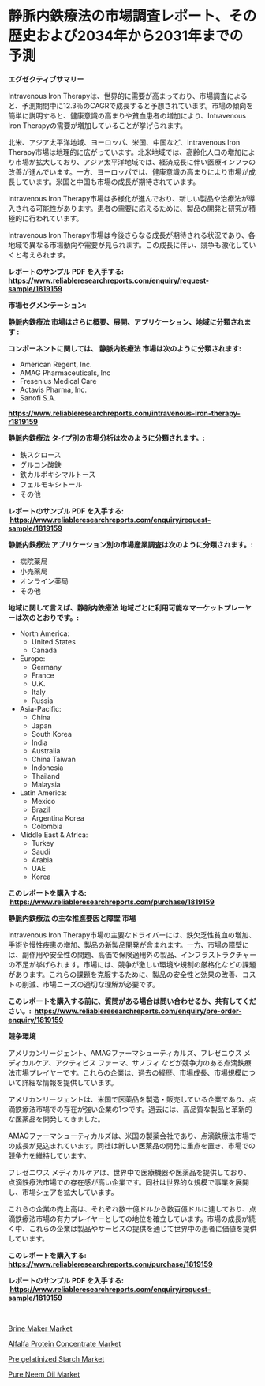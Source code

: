 <p><h1>静脈内鉄療法の市場調査レポート、その歴史および2034年から2031年までの予測</h1></p><p><strong>エグゼクティブサマリー</strong></p>
<p><p>Intravenous Iron Therapyは、世界的に需要が高まっており、市場調査によると、予測期間中に12.3％のCAGRで成長すると予想されています。市場の傾向を簡単に説明すると、健康意識の高まりや貧血患者の増加により、Intravenous Iron Therapyの需要が増加していることが挙げられます。</p><p>北米、アジア太平洋地域、ヨーロッパ、米国、中国など、Intravenous Iron Therapy市場は地理的に広がっています。北米地域では、高齢化人口の増加により市場が拡大しており、アジア太平洋地域では、経済成長に伴い医療インフラの改善が進んでいます。一方、ヨーロッパでは、健康意識の高まりにより市場が成長しています。米国と中国も市場の成長が期待されています。</p><p>Intravenous Iron Therapy市場は多様化が進んでおり、新しい製品や治療法が導入される可能性があります。患者の需要に応えるために、製品の開発と研究が積極的に行われています。</p><p>Intravenous Iron Therapy市場は今後さらなる成長が期待される状況であり、各地域で異なる市場動向や需要が見られます。この成長に伴い、競争も激化していくと考えられます。</p></p>
<p><strong>レポートのサンプル PDF を入手する: <a href="https://www.reliableresearchreports.com/enquiry/request-sample/1819159">https://www.reliableresearchreports.com/enquiry/request-sample/1819159</a></strong></p>
<p><strong>市場セグメンテーション:</strong></p>
<p><strong> 静脈内鉄療法 市場はさらに概要、展開、アプリケーション、地域に分類されます :</strong></p>
<p><strong>コンポーネントに関しては、 静脈内鉄療法 市場は次のように分類されます: &nbsp;</strong></p>
<p><ul><li>American Regent, Inc.</li><li>AMAG Pharmaceuticals, Inc</li><li>Fresenius Medical Care</li><li>Actavis Pharma, Inc.</li><li>Sanofi S.A.</li></ul></p>
<p><strong><a href="https://www.reliableresearchreports.com/intravenous-iron-therapy-r1819159">https://www.reliableresearchreports.com/intravenous-iron-therapy-r1819159</a></strong></p>
<p><strong> 静脈内鉄療法 タイプ別の市場分析は次のように分類されます。:</strong></p>
<p><ul><li>鉄スクロース</li><li>グルコン酸鉄</li><li>鉄カルボキシマルトース</li><li>フェルモキシトール</li><li>その他</li></ul></p>
<p><strong>レポートのサンプル PDF を入手する: &nbsp;<a href="https://www.reliableresearchreports.com/enquiry/request-sample/1819159">https://www.reliableresearchreports.com/enquiry/request-sample/1819159</a></strong></p>
<p><strong> 静脈内鉄療法 アプリケーション別の市場産業調査は次のように分類されます。:</strong></p>
<p><ul><li>病院薬局</li><li>小売薬局</li><li>オンライン薬局</li><li>その他</li></ul></p>
<p><strong>地域に関して言えば、静脈内鉄療法 地域ごとに利用可能なマーケットプレーヤーは次のとおりです。:</strong></p>
<p><ul>
    <li>
        North America:
        <ul>
            <li>United States</li>
            <li>Canada</li>
        </ul>
    </li>
    <li>
        Europe:
        <ul>
            <li>Germany</li>
            <li>France</li>
            <li>U.K.</li>
            <li>Italy</li>
            <li>Russia</li>
        </ul>
    </li>
    <li>
        Asia-Pacific:
        <ul>
            <li>China</li>
            <li>Japan</li>
            <li>South Korea</li>
            <li>India</li>
            <li>Australia</li>
            <li>China Taiwan</li>
            <li>Indonesia</li>
            <li>Thailand</li>
            <li>Malaysia</li>
        </ul>
    </li>
    <li>
        Latin America:
        <ul>
            <li>Mexico</li>
            <li>Brazil</li>
            <li>Argentina Korea</li>
            <li>Colombia</li>
        </ul>
    </li>
    <li>
        Middle East & Africa:
        <ul>
            <li>Turkey</li>
            <li>Saudi</li>
            <li>Arabia</li>
            <li>UAE</li>
            <li>Korea</li>
        </ul>
    </li>
    </ul></p>
<p><strong>このレポートを購入する: &nbsp;<a href="https://www.reliableresearchreports.com/purchase/1819159">https://www.reliableresearchreports.com/purchase/1819159</a></strong></p>
<p><strong>静脈内鉄療法 の主な推進要因と障壁 市場</strong></p>
<p><p>Intravenous Iron Therapy市場の主要なドライバーには、鉄欠乏性貧血の増加、手術や慢性疾患の増加、製品の新製品開発が含まれます。一方、市場の障壁には、副作用や安全性の問題、高価で保険適用外の製品、インフラストラクチャーの不足が挙げられます。市場には、競争が激しい環境や規制の厳格化などの課題があります。これらの課題を克服するために、製品の安全性と効果の改善、コストの削減、市場ニーズの適切な理解が必要です。</p></p>
<p><strong>このレポートを購入する前に、質問がある場合は問い合わせるか、共有してください。:&nbsp; <a href="https://www.reliableresearchreports.com/enquiry/pre-order-enquiry/1819159">https://www.reliableresearchreports.com/enquiry/pre-order-enquiry/1819159</a></strong></p>
<p><strong>競争環境</strong></p>
<p><p>アメリカンリージェント、AMAGファーマシューティカルズ、フレゼニウス メディカルケア、アクティビス ファーマ、サノフィ などが競争力のある点滴鉄療法市場プレイヤーです。これらの企業は、過去の経歴、市場成長、市場規模について詳細な情報を提供しています。</p><p>アメリカンリージェントは、米国で医薬品を製造・販売している企業であり、点滴鉄療法市場での存在が強い企業の1つです。過去には、高品質な製品と革新的な医薬品を開発してきました。</p><p>AMAGファーマシューティカルズは、米国の製薬会社であり、点滴鉄療法市場での成長が見込まれています。同社は新しい医薬品の開発に重点を置き、市場での競争力を維持しています。</p><p>フレゼニウス メディカルケアは、世界中で医療機器や医薬品を提供しており、点滴鉄療法市場での存在感が高い企業です。同社は世界的な規模で事業を展開し、市場シェアを拡大しています。</p><p>これらの企業の売上高は、それぞれ数十億ドルから数百億ドルに達しており、点滴鉄療法市場の有力プレイヤーとしての地位を確立しています。市場の成長が続く中、これらの企業は製品やサービスの提供を通じて世界中の患者に価値を提供しています。</p></p>
<p><strong>このレポートを購入する: &nbsp; <a href="https://www.reliableresearchreports.com/purchase/1819159">https://www.reliableresearchreports.com/purchase/1819159</a></strong></p>
<p><strong>レポートのサンプル PDF を入手する: &nbsp;<a href="https://www.reliableresearchreports.com/enquiry/request-sample/1819159">https://www.reliableresearchreports.com/enquiry/request-sample/1819159</a></strong><strong></strong></p>
<p>&nbsp;</p>
<p><p><a href="https://view.publitas.com/reportprime-1/brine-maker-market-report-reveals-the-latest-trends-and-growth-opportunities-of-this-market/">Brine Maker Market</a></p><p><a href="https://gratis-rainforest-2ca.notion.site/Alfalfa-Protein-Concentrate-Market-Report-Reveals-the-Latest-Trends-And-Growth-Opportunities-of-this-c4bc1331f8ad44d183762786cca07153">Alfalfa Protein Concentrate Market</a></p><p><a href="https://crocus-run-b5a.notion.site/Pre-gelatinized-Starch-Market-Insight-Market-Trends-Growth-Forecasted-from-2024-TO-2031-e12cf922a8244f8cb252600d3c30e8d8">Pre gelatinized Starch Market</a></p><p><a href="https://metal-farmhouse-e95.notion.site/Decoding-Pure-Neem-Oil-Market-Metrics-Market-Share-Trends-and-Growth-Patterns-e276fa5440db499bb71301f55e061d6d">Pure Neem Oil Market</a></p></p>